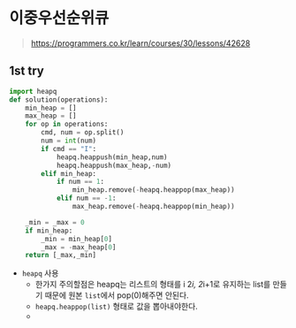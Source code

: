 # 이중우선순위큐
> https://programmers.co.kr/learn/courses/30/lessons/42628

## 1st try
```python
import heapq
def solution(operations):
    min_heap = []
    max_heap = []
    for op in operations:
        cmd, num = op.split()
        num = int(num)
        if cmd == "I":
            heapq.heappush(min_heap,num)
            heapq.heappush(max_heap,-num)
        elif min_heap:
            if num == 1:
                min_heap.remove(-heapq.heappop(max_heap))
            elif num == -1:
                max_heap.remove(-heapq.heappop(min_heap))

    _min = _max = 0
    if min_heap:
        _min = min_heap[0]
        _max = -max_heap[0]
    return [_max,_min]
```

- `heapq` 사용
  - 한가지 주의할점은 heapq는 리스트의 형태를 i 2*i, 2*i+1로 유지하는 list를 만들기 때문에 원본 `list`에서 pop(0)해주면 안된다.
  - `heapq.heappop(list)` 형태로 값을 뽑아내야한다.
  - 